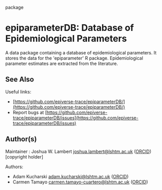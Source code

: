 package

# epiparameterDB: Database of Epidemiological Parameters

A data package containing a database of epidemiological parameters. It stores the data for the 'epiparameter' R package. Epidemiological parameter estimates are extracted from the literature.

## See Also

Useful links:

 * [https://github.com/epiverse-trace/epiparameterDB/](https://github.com/epiverse-trace/epiparameterDB/)
 * Report bugs at [https://github.com/epiverse-trace/epiparameterDB/issues](https://github.com/epiverse-trace/epiparameterDB/issues)

## Author(s)

Maintainer : Joshua W. Lambert joshua.lambert@lshtm.ac.uk ([ORCID](https://orcid.org/0000-0001-5218-3046)) [copyright holder]

Authors:

 * Adam Kucharski adam.kucharski@lshtm.ac.uk ([ORCID](https://orcid.org/0000-0001-8814-9421))
 * Carmen Tamayo carmen.tamayo-cuartero@lshtm.ac.uk ([ORCID](https://orcid.org/0000-0003-4184-2864))
